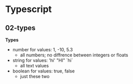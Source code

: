 # Typescript 
## 02-types 
**Types**
- number for values: 1, -10, 5.3
  - all numbers; no diffrence between integers or floats
- string for values: 'hi' "HI" \`hi\`
  - all text values
- boolean for values: true, false
  - just these two  